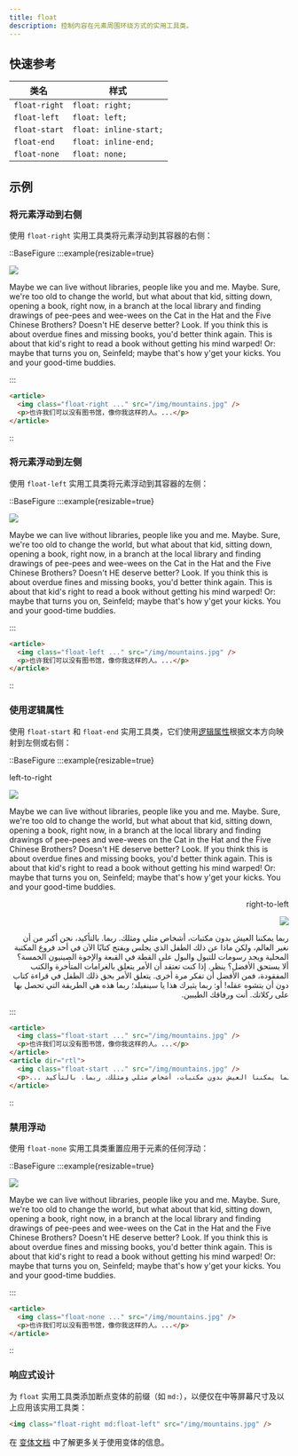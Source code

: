 ```yaml
---
title: float
description: 控制内容在元素周围环绕方式的实用工具类。
---
```


## 快速参考

| 类名          | 样式                 |
| ------------- | -------------------- |
| `float-right` | `float: right;`      |
| `float-left`  | `float: left;`       |
| `float-start` | `float: inline-start;` |
| `float-end`   | `float: inline-end;`   |
| `float-none`  | `float: none;`       |

## 示例

### 将元素浮动到右侧

使用 `float-right` 实用工具类将元素浮动到其容器的右侧：

::BaseFigure
:::example{resizable=true}
<div>
  <img
    class="float-right ml-6 aspect-16/9 w-2/5 rounded-lg object-cover outline -outline-offset-1 outline-black/10"
    src="https://images.unsplash.com/photo-1554629947-334ff61d85dc?ixid=MnwxMjA3fDB8MHxwaG90by1wYWdlfHx8fGVufDB8fHx8&ixlib=rb-1.2.1&auto=format&fit=crop&w=1000&h=1000&q=90"
  />
  <p class="text-justify">
    Maybe we can live without libraries, people like you and me. Maybe. Sure, we're too old to change the world, but
    what about that kid, sitting down, opening a book, right now, in a branch at the local library and finding
    drawings of pee-pees and wee-wees on the Cat in the Hat and the Five Chinese Brothers? Doesn't HE deserve
    better? Look. If you think this is about overdue fines and missing books, you'd better think again. This is
    about that kid's right to read a book without getting his mind warped! Or: maybe that turns you on, Seinfeld;
    maybe that's how y'get your kicks. You and your good-time buddies.
  </p>
</div>
:::

```html
<article>
  <img class="float-right ..." src="/img/mountains.jpg" />
  <p>也许我们可以没有图书馆，像你我这样的人。...</p>
</article>
```
::

### 将元素浮动到左侧

使用 `float-left` 实用工具类将元素浮动到其容器的左侧：

::BaseFigure
:::example{resizable=true}
<div>
  <img
    class="float-left mr-6 aspect-16/9 w-2/5 rounded-lg object-cover outline -outline-offset-1 outline-black/10"
    src="https://images.unsplash.com/photo-1554629947-334ff61d85dc?ixid=MnwxMjA3fDB8MHxwaG90by1wYWdlfHx8fGVufDB8fHx8&ixlib=rb-1.2.1&auto=format&fit=crop&w=1000&h=1000&q=90"
  />
  <p class="text-justify">
    Maybe we can live without libraries, people like you and me. Maybe. Sure, we're too old to change the world, but
    what about that kid, sitting down, opening a book, right now, in a branch at the local library and finding
    drawings of pee-pees and wee-wees on the Cat in the Hat and the Five Chinese Brothers? Doesn't HE deserve
    better? Look. If you think this is about overdue fines and missing books, you'd better think again. This is
    about that kid's right to read a book without getting his mind warped! Or: maybe that turns you on, Seinfeld;
    maybe that's how y'get your kicks. You and your good-time buddies.
  </p>
</div>
:::

```html
<article>
  <img class="float-left ..." src="/img/mountains.jpg" />
  <p>也许我们可以没有图书馆，像你我这样的人。...</p>
</article>
```
::

### 使用逻辑属性

使用 `float-start` 和 `float-end` 实用工具类，它们使用[逻辑属性](https://www.google.com/search?q=https://developer.mozilla.org/zh-CN/docs/Web/CSS/CSS_Logical_Properties_and_Values)根据文本方向映射到左侧或右侧：

::BaseFigure
:::example{resizable=true}
<div>
  <div dir="ltr">
    <p class="mb-4 font-mono text-xs font-medium text-gray-500 dark:text-gray-400">left-to-right</p>
    <div>
      <img
        class="float-start me-6 aspect-16/9 w-2/5 rounded-lg object-cover outline -outline-offset-1 outline-black/10"
        src="https://images.unsplash.com/photo-1554629947-334ff61d85dc?ixid=MnwxMjA3fDB8MHxwaG90by1wYWdlfHx8fGVufDB8fHx8&ixlib=rb-1.2.1&auto=format&fit=crop&w=1000&h=1000&q=90"
      />
      <p class="text-justify">
        Maybe we can live without libraries, people like you and me. Maybe. Sure, we're too old to change the world,
        but what about that kid, sitting down, opening a book, right now, in a branch at the local library and
        finding drawings of pee-pees and wee-wees on the Cat in the Hat and the Five Chinese Brothers? Doesn't HE
        deserve better? Look. If you think this is about overdue fines and missing books, you'd better think again.
        This is about that kid's right to read a book without getting his mind warped! Or: maybe that turns you on,
        Seinfeld; maybe that's how y'get your kicks. You and your good-time buddies.
      </p>
    </div>
  </div>
  <div dir="rtl" class="mt-6">
    <p class="mb-4 font-mono text-xs font-medium text-gray-500 dark:text-gray-400">right-to-left</p>
    <div>
      <img
        class="float-start me-6 aspect-16/9 w-2/5 rounded-lg object-cover outline -outline-offset-1 outline-black/10"
        src="https://images.unsplash.com/photo-1554629947-334ff61d85dc?ixid=MnwxMjA3fDB8MHxwaG90by1wYWdlfHx8fGVufDB8fHx8&ixlib=rb-1.2.1&auto=format&fit=crop&w=1000&h=1000&q=90"
      />
      <p class="text-justify">
        ربما يمكننا العيش بدون مكتبات، أشخاص مثلي ومثلك. ربما. بالتأكيد، نحن أكبر من أن نغير العالم، ولكن ماذا عن
        ذلك الطفل الذي يجلس ويفتح كتابًا الآن في أحد فروع المكتبة المحلية ويجد رسومات للتبول والبول على القطة في
        القبعة والإخوة الصينيون الخمسة؟ ألا يستحق الأفضل؟ ينظر. إذا كنت تعتقد أن الأمر يتعلق بالغرامات المتأخرة
        والكتب المفقودة، فمن الأفضل أن تفكر مرة أخرى. يتعلق الأمر بحق ذلك الطفل في قراءة كتاب دون أن يتشوه عقله! أو:
        ربما يثيرك هذا يا سينفيلد؛ ربما هذه هي الطريقة التي تحصل بها على ركلاتك. أنت ورفاقك الطيبين.
      </p>
    </div>
  </div>
</div>
:::

```html
<article>
  <img class="float-start ..." src="/img/mountains.jpg" />
  <p>也许我们可以没有图书馆，像你我这样的人。...</p>
</article>
<article dir="rtl">
  <img class="float-start ..." src="/img/mountains.jpg" />
  <p>... ربما يمكننا العيش بدون مكتبات، أشخاص مثلي ومثلك. ربما. بالتأكيد</p>
</article>
```
::

### 禁用浮动

使用 `float-none` 实用工具类重置应用于元素的任何浮动：

::BaseFigure
:::example{resizable=true}
<div>
  <img
    class="mb-4 aspect-16/9 w-2/5 rounded-lg object-cover outline -outline-offset-1 outline-black/10"
    src="https://images.unsplash.com/photo-1554629947-334ff61d85dc?ixid=MnwxMjA3fDB8MHxwaG90by1wYWdlfHx8fGVufDB8fHx8&ixlib=rb-1.2.1&auto=format&fit=crop&w=1000&h=1000&q=90"
  />
  <p class="text-justify">
    Maybe we can live without libraries, people like you and me. Maybe. Sure, we're too old to change the world, but
    what about that kid, sitting down, opening a book, right now, in a branch at the local library and finding
    drawings of pee-pees and wee-wees on the Cat in the Hat and the Five Chinese Brothers? Doesn't HE deserve
    better? Look. If you think this is about overdue fines and missing books, you'd better think again. This is
    about that kid's right to read a book without getting his mind warped! Or: maybe that turns you on, Seinfeld;
    maybe that's how y'get your kicks. You and your good-time buddies.
  </p>
</div>
:::

```html
<article>
  <img class="float-none ..." src="/img/mountains.jpg" />
  <p>也许我们可以没有图书馆，像你我这样的人。...</p>
</article>
```
::

### 响应式设计

为 `float` 实用工具类添加断点变体的前缀（如 `md:`），以便仅在中等屏幕尺寸及以上应用该实用工具类：

```html
<img class="float-right md:float-left" src="/img/mountains.jpg" />
```

在 [变体文档](https://tailwindcss.com/docs/responsive-design) 中了解更多关于使用变体的信息。
